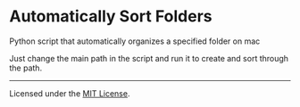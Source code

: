 # Automatically Sort Folders
Python script that automatically organizes a specified folder on mac

Just change the main path in the script and run it to create and sort through the path.

---

Licensed under the [MIT License](LICENSE).
